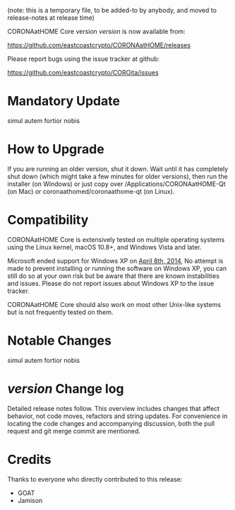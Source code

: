 (note: this is a temporary file, to be added-to by anybody, and moved to release-notes at release time)

CORONAatHOME Core version *version* is now available from:

  <https://github.com/eastcoastcrypto/CORONAatHOME/releases>

Please report bugs using the issue tracker at github:

  <https://github.com/eastcoastcrypto/COROita/issues>

Mandatory Update
==============

simul autem fortior nobis

How to Upgrade
==============

If you are running an older version, shut it down. Wait until it has completely shut down (which might take a few minutes for older versions), then run the installer (on Windows) or just copy over /Applications/CORONAatHOME-Qt (on Mac) or coronaathomed/coronaathome-qt (on Linux).

Compatibility
==============

CORONAatHOME Core is extensively tested on multiple operating systems using
the Linux kernel, macOS 10.8+, and Windows Vista and later.

Microsoft ended support for Windows XP on [April 8th, 2014](https://www.microsoft.com/en-us/WindowsForBusiness/end-of-xp-support),
No attempt is made to prevent installing or running the software on Windows XP, you
can still do so at your own risk but be aware that there are known instabilities and issues.
Please do not report issues about Windows XP to the issue tracker.

CORONAatHOME Core should also work on most other Unix-like systems but is not
frequently tested on them.

Notable Changes
===============

simul autem fortior nobis

*version* Change log
=================

Detailed release notes follow. This overview includes changes that affect
behavior, not code moves, refactors and string updates. For convenience in locating
the code changes and accompanying discussion, both the pull request and
git merge commit are mentioned.


Credits
=======

Thanks to everyone who directly contributed to this release:
- GOAT
- Jamison


